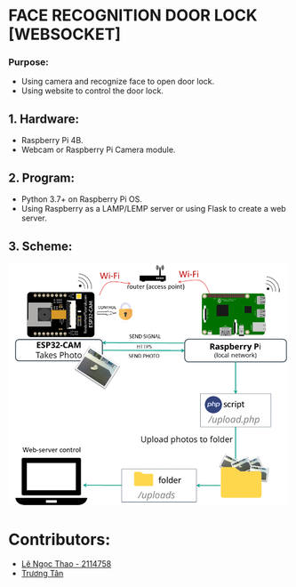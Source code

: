 # FACE RECOGNITION DOOR LOCK [WEBSOCKET]

### Purpose:

- Using camera and recognize face to open door lock.
- Using website to control the door lock.

## 1. Hardware:

- Raspberry Pi 4B.
- Webcam or Raspberry Pi Camera module.

## 2. Program:

- Python 3.7+ on Raspberry Pi OS.
- Using Raspberry as a LAMP/LEMP server or using Flask to create a web server.

## 3. Scheme:

![Scheme](./image/Schema.png)

# Contributors:

- [Lê Ngọc Thao - 2114758](https://github.com/thaole04)
- [Trương Tân](https://github.com/MrT203)
